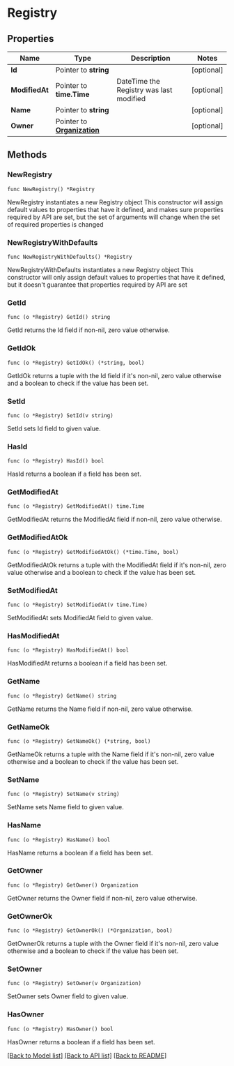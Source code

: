 # Registry

## Properties

Name | Type | Description | Notes
------------ | ------------- | ------------- | -------------
**Id** | Pointer to **string** |  | [optional] 
**ModifiedAt** | Pointer to **time.Time** | DateTime the Registry was last modified | [optional] 
**Name** | Pointer to **string** |  | [optional] 
**Owner** | Pointer to [**Organization**](Organization.md) |  | [optional] 

## Methods

### NewRegistry

`func NewRegistry() *Registry`

NewRegistry instantiates a new Registry object
This constructor will assign default values to properties that have it defined,
and makes sure properties required by API are set, but the set of arguments
will change when the set of required properties is changed

### NewRegistryWithDefaults

`func NewRegistryWithDefaults() *Registry`

NewRegistryWithDefaults instantiates a new Registry object
This constructor will only assign default values to properties that have it defined,
but it doesn't guarantee that properties required by API are set

### GetId

`func (o *Registry) GetId() string`

GetId returns the Id field if non-nil, zero value otherwise.

### GetIdOk

`func (o *Registry) GetIdOk() (*string, bool)`

GetIdOk returns a tuple with the Id field if it's non-nil, zero value otherwise
and a boolean to check if the value has been set.

### SetId

`func (o *Registry) SetId(v string)`

SetId sets Id field to given value.

### HasId

`func (o *Registry) HasId() bool`

HasId returns a boolean if a field has been set.

### GetModifiedAt

`func (o *Registry) GetModifiedAt() time.Time`

GetModifiedAt returns the ModifiedAt field if non-nil, zero value otherwise.

### GetModifiedAtOk

`func (o *Registry) GetModifiedAtOk() (*time.Time, bool)`

GetModifiedAtOk returns a tuple with the ModifiedAt field if it's non-nil, zero value otherwise
and a boolean to check if the value has been set.

### SetModifiedAt

`func (o *Registry) SetModifiedAt(v time.Time)`

SetModifiedAt sets ModifiedAt field to given value.

### HasModifiedAt

`func (o *Registry) HasModifiedAt() bool`

HasModifiedAt returns a boolean if a field has been set.

### GetName

`func (o *Registry) GetName() string`

GetName returns the Name field if non-nil, zero value otherwise.

### GetNameOk

`func (o *Registry) GetNameOk() (*string, bool)`

GetNameOk returns a tuple with the Name field if it's non-nil, zero value otherwise
and a boolean to check if the value has been set.

### SetName

`func (o *Registry) SetName(v string)`

SetName sets Name field to given value.

### HasName

`func (o *Registry) HasName() bool`

HasName returns a boolean if a field has been set.

### GetOwner

`func (o *Registry) GetOwner() Organization`

GetOwner returns the Owner field if non-nil, zero value otherwise.

### GetOwnerOk

`func (o *Registry) GetOwnerOk() (*Organization, bool)`

GetOwnerOk returns a tuple with the Owner field if it's non-nil, zero value otherwise
and a boolean to check if the value has been set.

### SetOwner

`func (o *Registry) SetOwner(v Organization)`

SetOwner sets Owner field to given value.

### HasOwner

`func (o *Registry) HasOwner() bool`

HasOwner returns a boolean if a field has been set.


[[Back to Model list]](../README.md#documentation-for-models) [[Back to API list]](../README.md#documentation-for-api-endpoints) [[Back to README]](../README.md)


